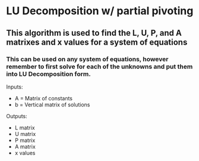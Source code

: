 # LU Decomposition w/ partial pivoting
## This algorithm is used to find the L, U, P, and A matrixes and x values for a system of equations
### This can be used on any system of equations, however remember to first solve for each of the unknowns and put them into LU Decomposition form.

Inputs:
* A = Matrix of constants
* b = Vertical matrix of solutions

Outputs:
* L matrix
* U matrix
* P matrix
* A matrix
* x values